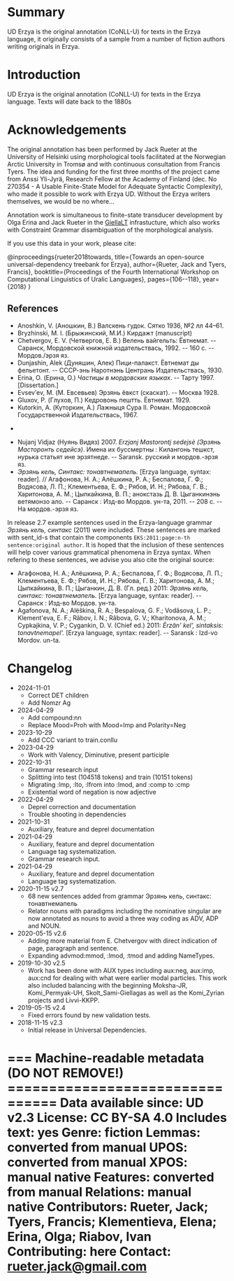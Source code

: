 # Summary

UD Erzya is the original annotation (CoNLL-U) for texts in the Erzya language,
it originally consists of a sample from a number of fiction authors writing originals in Erzya.

# Introduction

UD Erzya is the	original annotation (CoNLL-U) for texts	in the Erzya language. Texts will date back to the 1880s

# Acknowledgements

The original annotation has been performed by Jack Rueter at the University of Helsinki using morphological tools
facilitated at the Norwegian Arctic University in Tromsø and with continuous consultation from Francis Tyers. 
The idea and funding for the first three months of the project came from Anssi Yli-Jyrä, Research Fellow at
the Academy of Finland (dec. No 270354 - A Usable Finite-State Model for Adequate
Syntactic Complexity), who made it possible to work with Erzya UD.
Without the Erzya writers themselves, we would be no where…

Annotation work is simultaneous to finite-state transducer development by Olga Erina and Jack Rueter in the [GiellaLT](https://giellalt.uit.no/lang-myv) infrastucture, which also works with Constraint Grammar disambiguation of the morphological analysis.

If you use this data in your work, please cite:

   @inproceedings{rueter2018towards,
   title={Towards an open-source universal-dependency treebank for Erzya},
   author={Rueter, Jack and Tyers, Francis},
   booktitle={Proceedings of the Fourth International Workshop on Computational Linguistics of Uralic Languages},
   pages={106--118},
   year={2018}
   }

## References

- Anoshkin, V. (Аношкин, В.) Валскень гудок. Сятко 1936, №2 лл 44–61.
- Bryzhinski, M. I. (Брыжинский, М.И.) Кирдажт (manuscript)
- Chetvergov, E. V. (Четвергов, Е. В.) Велень вайгельть: Ёвтнемат. -- Саранск, Мордовской книжной издательствась, 1992. -- 160 с. -- Мордов./эрзя яз.
- Dunjashin, Alek (Дуняшин, Алек) Пици-палакст. Ёвтнемат ды фельетонт. -- СССР-энь Наротнэнь Центрань Издательствась, 1930.
- Erina, O. (Ерина, О.) *Частицы в мордовских языках*. -- Тарту 1997. [Dissertation.]
- Evsevʹev, M. (М. Евсевьев) Эрзянь ёвкст (скаскат). -- Москва 1928.
- Gluxov, P. (Глухов, П.) Кедровонь пештть. Ёвтнемат. 1929.
- Kutorkin, A. (Куторкин, А.) Лажныця Сура II. Роман. Мордовской Государственной Издательствась, 1967.
* 
- Nujanj Vidjaz (Нуянь Видяз) 2007. *Erzjanj Mastorontj sedejsè (Эрзянь Масторонть седейсэ)*. Имена их буссмертны : Килангонь тешкст, нурька статьят ине эрзятнеде. -- Saransk. русский и мордов.-эрзя яз.
- *Эрзянь кель, Синтакс: тонавтнемапель.* [Erzya language, syntax: reader]. //  Агафонова, Н. А.; Алёшкина, Р. А.; Беспалова, Г. Ф.; Водясова, Л. П.; Клементьева, Е. Ф.; Рябов, И. Н.; Рябова, Г. В.; Харитонова, А. М.; Цыпкайкина, В. П.; анокстазь Д. В. Цыганкинэнь ветямонзо ало. -- Саранск : Изд-во Мордов. ун-та, 2011. -- 208 с. -- На мордов.-эрзя яз.  


 In release 2.7 example sentences used in the Erzya-language grammar *Эрзянь кель, синтакс* (2011) were included. These sentences are marked with sent_id-s that contain the components `EKS:2011:page:n-th sentence:original author`. It is hoped that the inclusion of these sentences will help cover various grammatical phenomena in Erzya syntax. When refering to these sentences, we advise you also cite the original source:

- Агафонова, Н. А.; Алёшкина, Р. А.; Беспалова, Г. Ф.; Водясова, Л. П.; Клементьева, Е. Ф.; Рябов, И. Н.; Рябова, Г. В.; Харитонова, А. М.; Цыпкайкина, В. П.; Цыганкин, Д. В. (Гл. ред.) 2011: *Эрзянь кель, синтакс: тонавтнемапель.* [Erzya language, syntax: reader]. -- Саранск : Изд-во Мордов. ун-та.
- Agafonova, N. A.; Alëškina, R. A.; Bespalova, G. F.; Vodâsova, L. P.; Klement'eva, E. F.; Râbov, I. N.; Râbova, G. V.; Kharitonova, A. M.; Cypkajkina, V. P.; Cygankin, D. V. (Chief ed.) 2011: *Èrzân' kel', sintaksis: tonavtnemapel'.* [Erzya language, syntax: reader]. -- Saransk : Izd-vo Mordov. un-ta.

# Changelog

* 2024-11-01
  * Correct DET children
  * Add Nomzr Ag
* 2024-04-29
  * Add compound:nn
  * Replace Mood=Proh with Mood=Imp and Polarity=Neg
* 2023-10-29
  * Add CCC variant to train.conllu
* 2023-04-29
  * Work with Valency, Diminutive, present participle
* 2022-10-31
  * Grammar research input
  * Splitting into test (104518 tokens) and train (10151 tokens)
  * Migrating :lmp, :lto, :lfrom into :lmod, and :comp to :cmp
  * Existential word of negation is now adjective
* 2022-04-29
  * Deprel correction and documentation
  * Trouble shooting in dependencies
* 2021-10-31
  * Auxiliary, feature and deprel documentation
* 2021-04-29
  * Auxiliary, feature and deprel documentation
  * Language tag systematization.
  * Grammar research input.
* 2021-04-29
  * Auxiliary, feature and deprel documentation
  * Language tag systematization.
* 2020-11-15 v2.7
  * 68 new sentences added from grammar Эрзянь кель, синтакс: тонавтнемапель
  * Relator nouns with paradigms including the nominative singular are now annotated as nouns to avoid a three way coding as ADV, ADP and NOUN.
* 2020-05-15 v2.6
  * Adding more material from E. Chetvergov with direct indication of page, paragraph and sentence.
  * Expanding advmod:mmod, :lmod, :tmod and adding NameTypes.
* 2019-10-30 v2.5
   * Work has been done with AUX types including aux:neg, aux:imp, aux:cnd for dealing with what were  earlier modal particles. This work also included balancing with the beginning Moksha-JR, Komi_Permyak-UH, Skolt_Sami-Giellagas as well as the Komi_Zyrian projects and Livvi-KKPP. 
* 2019-05-15 v2.4
  * Fixed errors found by new validation tests.
* 2018-11-15 v2.3
  * Initial release in Universal Dependencies.


=== Machine-readable metadata (DO NOT REMOVE!) ================================
Data available since: UD v2.3
License: CC BY-SA 4.0
Includes text: yes
Genre: fiction
Lemmas: converted from manual
UPOS: converted from manual
XPOS: manual native
Features: converted from manual
Relations: manual native
Contributors: Rueter, Jack; Tyers, Francis; Klementieva, Elena; Erina, Olga; Riabov, Ivan
Contributing: here
Contact: rueter.jack@gmail.com
===============================================================================
